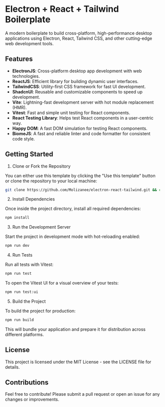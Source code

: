 # Electron + React + Tailwind Boilerplate
A modern boilerplate to build cross-platform, high-performance desktop applications using Electron, React, Tailwind CSS, and other cutting-edge web development tools.

## Features

- **ElectronJS**: Cross-platform desktop app development with web technologies.
- **ReactJS**: Efficient library for building dynamic user interfaces.
- **TailwindCSS**: Utility-first CSS framework for fast UI development.
- **ShadcnUI**: Reusable and customizable components to speed up development.
- **Vite**: Lightning-fast development server with hot module replacement (HMR).
- **Vitest**: Fast and simple unit testing for React components.
- **React Testing Library**: Helps test React components in a user-centric way.
- **Happy DOM**: A fast DOM simulation for testing React components.
- **BiomeJS**: A fast and reliable linter and code formatter for consistent code style.

## Getting Started

1. Clone or Fork the Repository

You can either use this template by clicking the "Use this template" button or clone the repository to your local machine:
```bash
git clone https://github.com/Molizanee/electron-react-tailwind.git && cd electron-react-tailwind
```

2. Install Dependencies

Once inside the project directory, install all required dependencies:
```bash
npm install
```

3. Run the Development Server

Start the project in development mode with hot-reloading enabled:
```bash
npm run dev
```

4. Run Tests

Run all tests with Vitest:
```bash
npm run test
```

To open the Vitest UI for a visual overview of your tests:
```bash
npm run test:ui
```

5. Build the Project

To build the project for production:
```bash
npm run build
```

This will bundle your application and prepare it for distribution across different platforms.

## License

This project is licensed under the MIT License - see the LICENSE file for details.

## Contributions

Feel free to contribute! Please submit a pull request or open an issue for any changes or improvements.